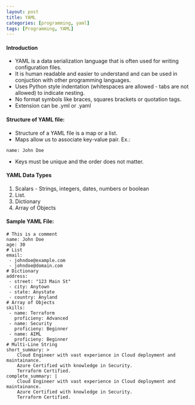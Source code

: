 ```yaml
---
layout: post
title: YAML
categories: [programming, yaml]
tags: [Programming, YAML]
---
```


#### Introduction
- YAML is a data serialization language that is often used for writing configuration files.
- It is human readable and easier to understand and can be used in conjuction with other programming languages.
- Uses Python style indentation (whitespaces are allowed - tabs are not allowed) to indicate nesting.
- No format symbols like braces, squares brackets or quotation tags.
- Extension can be .yml or .yaml

#### Structure of YAML file:
- Structure of a YAML file is a map or a list.
- Maps allow us to associate key-value pair. Ex.:
```
name: John Doe
```
- Keys must be unique and the order does not matter.


#### YAML Data Types
1. Scalars - Strings, integers, dates, numbers or boolean
2. List.
3. Dictionary
4. Array of Objects

#### Sample YAML File:
```
# This is a comment
name: John Doe
age: 30
# List
email: 
 - johndoe@example.com
 - johndoe@domain.com
# Dictionary
address:
 - street: "123 Main St"
 - city: Anytown
 - state: Anystate
 - country: Anyland
# Array of Objects
skills:
 - name: Terraform
   proficieny: Advanced
 - name: Security
   proficieny: Beginner
 - name: AIML
   proficieny: Beginner
# Multi-Line String
short_summary: >
    Cloud Engineer with vast experience in Cloud deployment and maintainance.
    Azure Certified with knowledge in Security.
    Terraform Certified.
complete_summary: |
    Cloud Engineer with vast experience in Cloud deployment and maintainance.
    Azure Certified with knowledge in Security.
    Terraform Certified.
```


